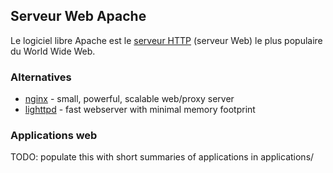 ## Serveur Web Apache

Le logiciel libre Apache est le [serveur HTTP](https://fr.wikipedia.org/wiki/Serveur_HTTP) (serveur Web) le plus populaire du World Wide Web.

### Alternatives
  * [nginx](http://packages.debian.org/wheezy/nginx) - small, powerful, scalable web/proxy server
  * [lighttpd](http://packages.debian.org/wheezy/lighttpd) - fast webserver with minimal memory footprint


### Applications web

TODO: populate this with short summaries of applications in applications/
